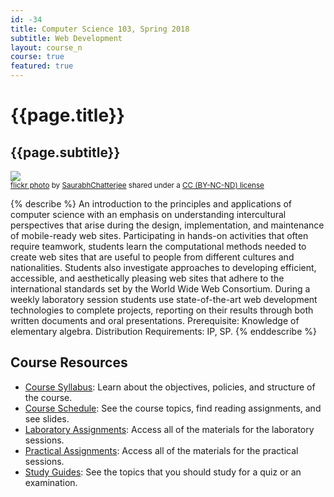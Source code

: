 ```yaml
---
id: -34
title: Computer Science 103, Spring 2018
subtitle: Web Development
layout: course_n
course: true
featured: true
---
```


# {{page.title}}
## {{page.subtitle}}

<a title="PangongTso_54" href="https://flickr.com/photos/krsaurabh/13579866943"><img class="img-fluid" src="https://farm4.static.flickr.com/3745/13579866943_c3e8493401_z.jpg" /></a><br /><small><a title="PangongTso_54" href="https://flickr.com/photos/krsaurabh/13579866943">flickr photo</a> by <a href="https://flickr.com/people/krsaurabh">SaurabhChatterjee</a> shared under a <a href="https://creativecommons.org/licenses/by-nc-nd/2.0/">CC (BY-NC-ND) license</a> </small>

{% describe %}
An introduction to the principles and applications of computer science with an
emphasis on understanding intercultural perspectives that arise during the
design, implementation, and maintenance of mobile-ready web sites.
Participating in hands-on activities that often require teamwork, students
learn the computational methods needed to create web sites that are useful to
people from different cultures and nationalities. Students also investigate
approaches to developing efficient, accessible, and aesthetically pleasing web
sites that adhere to the international standards set by the World Wide Web
Consortium. During a weekly laboratory session students use state-of-the-art
web development technologies to complete projects, reporting on their results
through both written documents and oral presentations. Prerequisite: Knowledge
of elementary algebra. Distribution Requirements: IP, SP.
{% enddescribe %}

## Course Resources

<ul class="fa-ul">

<li><i class="fa-li fa fa-arrow-right"></i><a href="https://github.com/Allegheny-Computer-Science-103-S2018/cs103-S2018-syllabus/releases/download/cs103S2018_syllabus-1.0.2/cs103S2018_syllabus.pdf"
class="major">Course Syllabus</a>: Learn about the objectives, policies, and structure of the course.

<li><i class="fa-li fa fa-arrow-right"></i><a href="/teaching/cs103S2018/schedule/"
class="major">Course Schedule</a>: See the course topics, find reading assignments, and see slides.

<li><i class="fa-li fa fa-arrow-right"></i><a href="/teaching/cs103S2018/laboratories/"
class="major">Laboratory Assignments</a>: Access all of the materials for the laboratory sessions.

<li><i class="fa-li fa fa-arrow-right"></i><a href="/teaching/cs103S2018/practicals/"
class="major">Practical Assignments</a>: Access all of the materials for the practical sessions.

<li><i class="fa-li fa fa-arrow-right"></i><a href="/teaching/cs103S2018/studyguides/"
class="major">Study Guides</a>: See the topics that you should study for a quiz or an examination.

</ul>

